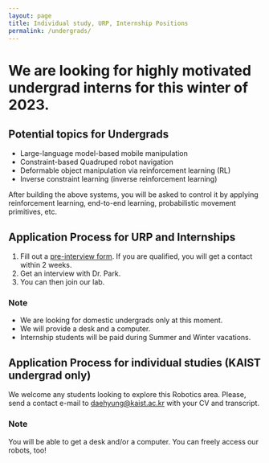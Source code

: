 ```yaml
---
layout: page
title: Individual study, URP, Internship Positions
permalink: /undergrads/
---
```


# We are looking for highly motivated undergrad interns for this winter of 2023.

## Potential topics for Undergrads
- Large-language model-based mobile manipulation
- Constraint-based Quadruped robot navigation
- Deformable object manipulation via reinforcement learning (RL)
- Inverse constraint learning (inverse reinforcement learning)


After building the above systems, you will be asked to control it by applying reinforcement learning, end-to-end learning, probabilistic movement primitives, etc. 

## Application Process for URP and Internships 
1. Fill out a <a href="https://docs.google.com/forms/d/1fbOFI3ML3-3dVU44x4nC6wAQklnbhPCmnANIR2IJSFc/viewform?gxids=7628&edit_requested=true"> <U>pre-interview form</U></a>. If you are qualified, you will get a contact within 2 weeks.
2. Get an interview with Dr. Park.
3. You can then join our lab.

### Note
- We are looking for domestic undergrads only at this moment. 
- We will provide a desk and a computer.
- Internship students will be paid during Summer and Winter vacations.


## Application Process for individual studies (KAIST undergrad only)
We welcome any students looking to explore this Robotics area. Please, send a contact e-mail to <daehyung@kaist.ac.kr> with your CV and transcript. 

### Note
You will be able to get a desk and/or a computer. You can freely access our robots, too!
